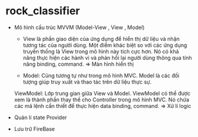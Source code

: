 # rock_classifier

- Mô hình cấu trúc MVVM (Model-View , View , Model)

  - View là phần giao diện của ứng dụng để hiển thị dữ liệu và nhận tương tác của người dùng. Một điểm khác biệt so với các ứng dụng truyền thống là View trong mô hình này tích cực hơn. Nó có khả năng thực hiện các hành vi và phản hồi lại người dùng thông qua tính năng binding, command. => Màn hình hiển thị

  - Model: Cũng tương tự như trong mô hình MVC. Model là các đối tượng giúp truy xuất và thao tác trên dữ liệu thực sự.

  ViewModel: Lớp trung gian giữa View và Model. ViewModel có thể được xem là thành phần thay thế cho Controller trong mô hình MVC. Nó chứa các mã lệnh cần thiết để thực hiện data binding, command. => Xử lí logic

- Quản lí state Provider  
- Lưu trữ FireBase

